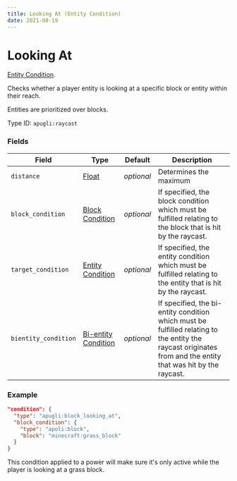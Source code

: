 ```yaml
---
title: Looking At (Entity Condition)
date: 2021-08-19
---
```


# Looking At

[Entity Condition](../entity_condition_types.md).

Checks whether a player entity is looking at a specific block or entity within their reach.

Entities are prioritized over blocks.

Type ID: `apugli:raycast`

### Fields

Field  | Type | Default | Description
-------|------|---------|-------------
`distance` | [Float](https://origins.readthedocs.io/en/latest/types/data_types/float/) | *optional* | Determines the maximum |
`block_condition` | [Block Condition](https://origins.readthedocs.io/en/latest/types/block_condition_types/) | *optional* | If specified, the block condition which must be fulfilled relating to the block that is hit by the raycast.
`target_condition` | [Entity Condition](https://origins.readthedocs.io/en/latest/types/entity_condition_types/) | *optional* | If specified, the entity condition which must be fulfilled relating to the entity that is hit by the raycast.
`bientity_condition` | [Bi-entity Condition](https://origins.readthedocs.io/en/latest/types/bientity_condition_types/) | *optional* | If specified, the bi-entity condition which must be fulfilled relating to the entity the raycast originates from and the entity that was hit by the raycast.

### Example
```json
"condition": {
  "type": "apugli:block_looking_at",
  "block_condition": {
    "type": "apoli:block",
    "block": "minecraft:grass_block"
  }
}
```
This condition applied to a power will make sure it's only active while the player is looking at a grass block.